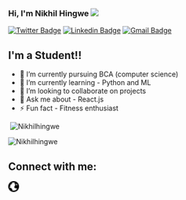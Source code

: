 ### Hi, I'm Nikhil Hingwe <img src="https://media.giphy.com/media/hvRJCLFzcasrR4ia7z/giphy.gif" width="25px">
[![Twitter Badge](https://img.shields.io/badge/-@NikhilHingwe2-1ca0f1?style=flat-square&labelColor=1ca0f1&logo=twitter&logoColor=white&link=https://twitter.com/NikhilHingwe2)](https://twitter.com/NikhilHingwe2) [![Linkedin Badge](https://img.shields.io/badge/-NikhilHingwe-blue?style=flat-square&logo=Linkedin&logoColor=white&link=https://www.linkedin.com/in/nikhil-hingwe-b448391a5/)](https://www.linkedin.com/in/nikhil-hingwe-780b681b8/) 
[![Gmail Badge](https://img.shields.io/badge/-hingwe90@gmail.com-c14438?style=flat-square&logo=Gmail&logoColor=white&link=mailto:hingwe90@gmail.com)](mailto:hingwe90@gmail.com)
## I'm a Student!!
- 🔭 I’m currently pursuing BCA (computer science)
- 🌱 I’m currently learning - Python and ML 
- 👯 I’m looking to collaborate on projects
- 💬 Ask me about - React.js
- ⚡ Fun fact - Fitness enthusiast
<!-- ❔❔❔❔ means username in below README.md -->
<!-- Also feel free to update second URL to any URL -->
<img alt="" src="https://github-readme-stats.vercel.app/api?username=nikhilhingwe&theme=dark&count_private=true&show_icons=truehow_icons=true&hide_border=true" />
<img  src="https://github-readme-stats.vercel.app/api/top-langs?username=nikhilhingwe&theme=dark&show_icons=true&locale=en&layout=compact" alt="Nikhilhingwe"  />
<p><img  src="https://github-readme-streak-stats.herokuapp.com/?user=nikhilhingwe&theme=dark" alt="Nikhilhingwe" /></p>



## Connect with me:
[<img align="left" alt="codeSTACKr.com" width="22px" src="https://raw.githubusercontent.com/iconic/open-iconic/master/svg/globe.svg" />](https://nik-web12.netlify.app/)
